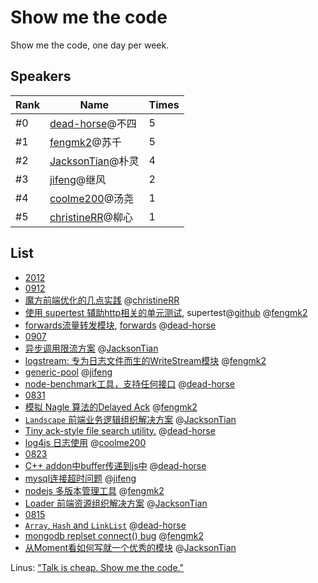 Show me the code
================

Show me the code, one day per week.

## Speakers

|Rank|Name|Times|
|----|----|----|
|#0|[dead-horse]@不四|5|
|#1|[fengmk2]@苏千|5|
|#2|[JacksonTian]@朴灵|4|
|#3|[jifeng]@继风|2|
|#4|[coolme200]@汤尧|1|
|#5|[christineRR]@柳心|1|

## List

* [2012](https://github.com/TBEDP/show-me-the-code/tree/master/2012)
 * [0912](https://github.com/TBEDP/show-me-the-code/tree/master/2012/0912)
  * [魔方前端优化的几点实践](https://github.com/TBEDP/show-me-the-code/blob/master/2012/0912/liuxin.md) @[christineRR] 
  * [使用 supertest 辅助http相关的单元测试](https://github.com/TBEDP/show-me-the-code/blob/master/2012/0912/suqian.md), supertest@[github](https://github.com/visionmedia/supertest) @[fengmk2]
  * [forwards流量转发模块](https://github.com/TBEDP/show-me-the-code/blob/master/2012/0912/busi.md), [forwards](https://github.com/dead-horse/forwards) @[dead-horse]   
 * [0907](https://github.com/TBEDP/show-me-the-code/tree/master/2012/0907)
  * [异步调用限流方案](https://github.com/JacksonTian/bagpipe) @[JacksonTian]
  * [logstream: 专为日志文件而生的WriteStream模块](https://github.com/fengmk2/logstream) @[fengmk2]
  * [generic-pool](https://github.com/TBEDP/show-me-the-code/blob/master/2012/0907/jifeng.md) @[jifeng]
  * [node-benchmark工具，支持任何接口](https://github.com/dead-horse/node-benchmark) @[dead-horse]
 * [0831](https://github.com/TBEDP/show-me-the-code/tree/master/2012/0831)
  * [模拟 Nagle 算法的Delayed Ack](https://github.com/TBEDP/show-me-the-code/tree/master/2012/0831/suqian.md) @[fengmk2]
  * [`Landscape` 前端业务逻辑组织解决方案](https://github.com/JacksonTian/landscape) @[JacksonTian]
  * [Tiny ack-style file search utility.](https://github.com/TBEDP/show-me-the-code/tree/master/2012/0831/busi.md) @[dead-horse]
  * [log4js 日志使用](https://github.com/TBEDP/show-me-the-code/tree/master/2012/0831/tangyao.md) @[coolme200]
 * [0823](https://github.com/TBEDP/show-me-the-code/tree/master/2012/0823)
  * [C++ addon中buffer传递到js中](https://github.com/TBEDP/show-me-the-code/tree/master/2012/0823/busi.md) @[dead-horse]
  * [mysql连接超时问题](https://github.com/TBEDP/show-me-the-code/tree/master/2012/0823/jifeng.md) @[jifeng]
  * [nodejs 多版本管理工具](https://github.com/TBEDP/show-me-the-code/tree/master/2012/0823/suqian.md) @[fengmk2]
  * [Loader 前端资源组织解决方案](https://github.com/TBEDP/loader) @[JacksonTian]
 * [0815](https://github.com/TBEDP/show-me-the-code/tree/master/2012/0815)
  * [`Array`, `Hash` and `LinkList`](https://github.com/TBEDP/show-me-the-code/tree/master/2012/0815/busi.md) @[dead-horse]
  * [mongodb replset connect() bug](https://github.com/TBEDP/show-me-the-code/tree/master/2012/0815/suqian.md) @[fengmk2]
  * [从Moment看如何写就一个优秀的模块](http://www.infoq.com/cn/articles/how-to-create-great-js-module) @[JacksonTian]

Linus: ["Talk is cheap. Show me the code."](https://lkml.org/lkml/2000/8/25/132)

  [JacksonTian]: https://github.com/JacksonTian
  [fengmk2]: https://github.com/fengmk2
  [dead-horse]: https://github.com/dead-horse
  [jifeng]: https://github.com/jifeng
  [coolme200]: https://github.com/coolme200
  [christineRR]: https://github.com/christineRR

